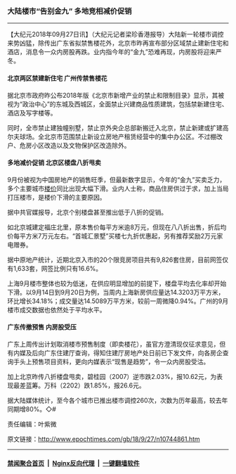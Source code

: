 ### 大陆楼市“告别金九” 多地竞相减价促销
------------------------

<p>【大纪元2018年09月27日讯】（大纪元记者梁珍香港报导）大陆新一轮楼市调控来势凶猛，除传出广东省拟禁售楼花外，北京市昨再宣布部分区域禁止建新住宅和酒店，消息令一众内房股再跌。业内指今年的“金九”恐难再现，内房股将迎来严冬。</p>
<h4>北京两区禁建新住宅 广州传禁售楼花</h4>
<p>据北京市政府昨公布2018年版《北京市新增产业的禁止和限制目录》显示，其被视为“政治中心”的东城及西城区，全面禁止兴建商品性质建筑，包括禁新建住宅、酒店及写字楼等。</p>
<p>同时，全市禁止建独幢别墅，禁止京外央企总部新搬迁入北京，禁止新建或扩建高尔夫球场。全北京市范围禁止新设立房地产租赁经营中的集中办公区。不过棚改户、危房小区改造以及文物保护区改造除外。</p>
<h4>多地减价促销 北京区楼盘八折甩卖</h4>
<p>9月份被视为中国房地产的销售旺季，但最新数字显示，今年的“金九”买卖乏力，多个主要城市<a href="http://www.epochtimes.com/gb/tag/%E6%A5%BC%E4%BB%B7.html">楼价</a>同比出现大幅下滑。业内人士称，商品住房供过于求，加上当局打压楼市，是楼价下滑的主要原因。</p>
<p>据中共官媒报导，北京个别楼盘甚至推出低于八折的促销。</p>
<p>如北京城建定福庄北里，原本售价每平方米逾8万元，但现在八八折出售，折后均价每平方米7万元左右。“首城汇景墅”买楼七九折优惠起，另有推荐奖励2万元家电赠券。</p>
<p>据中原地产统计，近期北京入市的20个限竞房项目共有9,826套住房，目前网签仅有1,633套，网签比例只有16.6%。</p>
<p>上海9月楼市整体也较为低迷，在供应明显增加的前提下，楼盘平均去化率却开始下滑。以9月14日到9月20日为例，当周内上海新房供应量达14.3203万平方米，环比增长34.18%；成交量达14.5089万平方米，较前一周微降0.94%。广州的9月楼市成交数据也依然处于平均水平。</p>
<h4>广东传撤预售 内房股受压</h4>
<p>广东上周传出计划取消楼市预售制度（即卖楼花），虽官方澄清现仅征求意见，但有内媒及后向广东住建厅查询，得知住建厅房地产处日前已下发文件，向各房企查询手头上预售项目资料，更向内媒表示“现售是趋势”，令一众内房股受沽。</p>
<p>加上北京昨传八折楼盘甩卖，碧桂园（2007）逆市跌2.03%，报10.62元，为表现最差蓝筹。万科（2202）跌1.85%，报26.6元。</p>
<p>据大陆媒体统计，至今各个城市已推出楼市调控260次，次数为历年最高，较去年同期增80%。◇#</p>
<p>责任编辑：叶紫微</p>

原文链接：http://www.epochtimes.com/gb/18/9/27/n10744861.htm


------------------------
#### [禁闻聚合首页](https://github.com/gfw-breaker/banned-news/blob/master/README.md) &nbsp;|&nbsp; [Nginx反向代理](https://github.com/gfw-breaker/open-proxy/blob/master/README.md) &nbsp;|&nbsp; [一键翻墙软件](https://github.com/gfw-breaker/nogfw/blob/master/README.md)